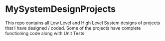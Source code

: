 # MySystemDesignProjects
This repo contains all Low Level and High Level System designs of projects that I have designed / coded.
Some of the projects have complete functioning code along with Unit Tests

